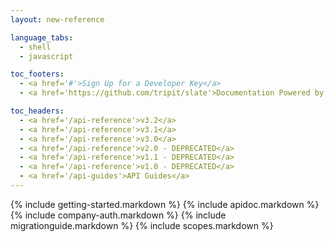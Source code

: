 ```yaml
---
layout: new-reference

language_tabs:
  - shell
  - javascript

toc_footers:
  - <a href='#'>Sign Up for a Developer Key</a>
  - <a href='https://github.com/tripit/slate'>Documentation Powered by Slate</a>

toc_headers:
  - <a href='/api-reference'>v3.2</a>
  - <a href='/api-reference'>v3.1</a>
  - <a href='/api-reference'>v3.0</a>
  - <a href='/api-reference'>v2.0 - DEPRECATED</a>
  - <a href='/api-reference'>v1.1 - DEPRECATED</a>
  - <a href='/api-reference'>v1.0 - DEPRECATED</a>
  - <a href='/api-guides'>API Guides</a>
---
```


{% include getting-started.markdown %}
{% include apidoc.markdown %}
{% include company-auth.markdown %}
{% include migrationguide.markdown %}
{% include scopes.markdown %}
